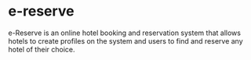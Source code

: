 # e-reserve
e-Reserve is an online hotel booking and reservation system that allows hotels to create profiles on the system and users to find and reserve any hotel of their choice.
